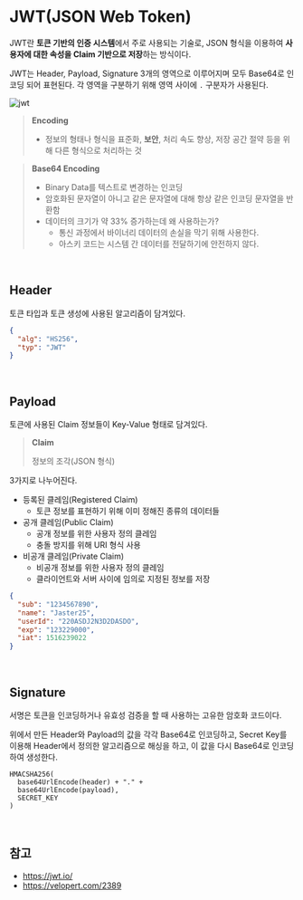 # JWT(JSON Web Token)

JWT란 **토큰 기반의 인증 시스템**에서 주로 사용되는 기술로, JSON 형식을 이용하여 **사용자에 대한 속성을 Claim 기반으로 저장**하는 방식이다.

JWT는 Header, Payload, Signature 3개의 영역으로 이루어지며 모두 Base64로 인코딩 되어 표현된다. 각 영역을 구분하기 위해 영역 사이에 `.` 구분자가 사용된다.

![jwt](https://imgur.com/Tc0VDQM.png)

> **Encoding**
>
> - 정보의 형태나 형식을 표준화, **보안**, 처리 속도 향상, 저장 공간 절약 등을 위해 다른 형식으로 처리하는 것

> **Base64 Encoding**
>
> - Binary Data를 텍스트로 변경하는 인코딩
> - 암호화된 문자열이 아니고 같은 문자열에 대해 항상 같은 인코딩 문자열을 반환함
> - 데이터의 크기가 약 33% 증가하는데 왜 사용하는가?
>   - 통신 과정에서 바이너리 데이터의 손실을 막기 위해 사용한다.
>   - 아스키 코드는 시스템 간 데이터를 전달하기에 안전하지 않다.

<br>

## Header

토큰 타입과 토큰 생성에 사용된 알고리즘이 담겨있다.

```JSON
{
  "alg": "HS256",
  "typ": "JWT"
}
```

<br>

## Payload

토큰에 사용된 Claim 정보들이 Key-Value 형태로 담겨있다.

> **Claim**
>
> 정보의 조각(JSON 형식)

3가지로 나누어진다.

- 등록된 클레임(Registered Claim)
  - 토큰 정보를 표현하기 위해 이미 정해진 종류의 데이터들
- 공개 클레임(Public Claim)
  - 공개 정보를 위한 사용자 정의 클레임
  - 충돌 방지를 위해 URI 형식 사용
- 비공개 클레임(Private Claim)
  - 비공개 정보를 위한 사용자 정의 클레임
  - 클라이언트와 서버 사이에 임의로 지정된 정보를 저장

```JSON
{
  "sub": "1234567890",
  "name": "Jaster25",
  "userId": "220ASDJ2N3D2DASDO",
  "exp": "123229000",
  "iat": 1516239022
}
```

<br>

## Signature

서명은 토큰을 인코딩하거나 유효성 검증을 할 때 사용하는 고유한 암호화 코드이다.

위에서 만든 Header와 Payload의 값을 각각 Base64로 인코딩하고, Secret Key를 이용해 Header에서 정의한 알고리즘으로 해싱을 하고, 이 값을 다시 Base64로 인코딩하여 생성한다.

```
HMACSHA256(
  base64UrlEncode(header) + "." +
  base64UrlEncode(payload),
  SECRET_KEY
)
```

<br>

## 참고

- https://jwt.io/
- https://velopert.com/2389
